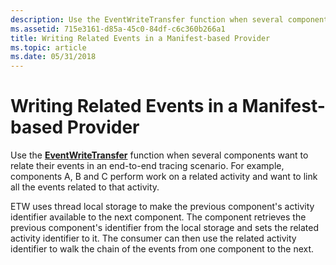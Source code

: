 ```yaml
---
description: Use the EventWriteTransfer function when several components want to relate their events in an end-to-end tracing scenario.
ms.assetid: 715e3161-d85a-45c0-84df-c6c360b266a1
title: Writing Related Events in a Manifest-based Provider
ms.topic: article
ms.date: 05/31/2018
---
```


# Writing Related Events in a Manifest-based Provider

Use the [**EventWriteTransfer**](/windows/desktop/api/Evntprov/nf-evntprov-eventwritetransfer) function when several components want to relate their events in an end-to-end tracing scenario. For example, components A, B and C perform work on a related activity and want to link all the events related to that activity.

ETW uses thread local storage to make the previous component's activity identifier available to the next component. The component retrieves the previous component's identifier from the local storage and sets the related activity identifier to it. The consumer can then use the related activity identifier to walk the chain of the events from one component to the next.

 

 



